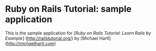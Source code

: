 # Ruby on Rails Tutorial: sample application

This is the sample application for 
[*Ruby on Rails Tutorial: Learn Rails by Example*] (http://railstutorial.org/)
by [Michael Hartl] (http://michaelhartl.com)
